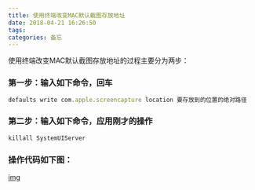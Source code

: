 ```yaml
---
title: 使用终端改变MAC默认截图存放地址
date: 2018-04-21 16:26:50
tags: 
categories: 备忘
---
```


使用终端改变MAC默认截图存放地址的过程主要分为两步：
<escape><!-- more --></escape>
### 第一步：输入如下命令，回车
```javascript
defaults write com.apple.screencapture location 要存放到的位置的绝对路径       
```
### 第二步：输入如下命令，应用刚才的操作
```javascript
killall SystemUIServer
```
### 操作代码如下图：
[img](https://i.loli.net/2018/08/17/5b7686f84d0d0.png)